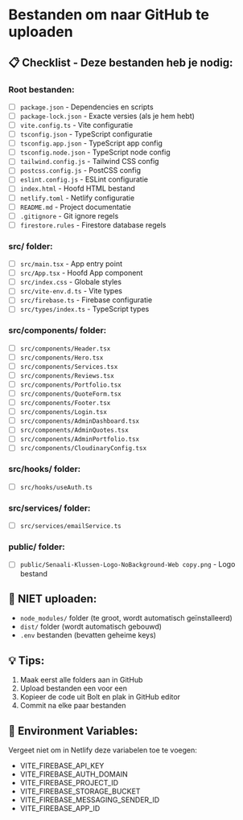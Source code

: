 # Bestanden om naar GitHub te uploaden

## 📋 Checklist - Deze bestanden heb je nodig:

### Root bestanden:
- [ ] `package.json` - Dependencies en scripts
- [ ] `package-lock.json` - Exacte versies (als je hem hebt)
- [ ] `vite.config.ts` - Vite configuratie
- [ ] `tsconfig.json` - TypeScript configuratie
- [ ] `tsconfig.app.json` - TypeScript app config
- [ ] `tsconfig.node.json` - TypeScript node config
- [ ] `tailwind.config.js` - Tailwind CSS config
- [ ] `postcss.config.js` - PostCSS config
- [ ] `eslint.config.js` - ESLint configuratie
- [ ] `index.html` - Hoofd HTML bestand
- [ ] `netlify.toml` - Netlify configuratie
- [ ] `README.md` - Project documentatie
- [ ] `.gitignore` - Git ignore regels
- [ ] `firestore.rules` - Firestore database regels

### src/ folder:
- [ ] `src/main.tsx` - App entry point
- [ ] `src/App.tsx` - Hoofd App component
- [ ] `src/index.css` - Globale styles
- [ ] `src/vite-env.d.ts` - Vite types
- [ ] `src/firebase.ts` - Firebase configuratie
- [ ] `src/types/index.ts` - TypeScript types

### src/components/ folder:
- [ ] `src/components/Header.tsx`
- [ ] `src/components/Hero.tsx`
- [ ] `src/components/Services.tsx`
- [ ] `src/components/Reviews.tsx`
- [ ] `src/components/Portfolio.tsx`
- [ ] `src/components/QuoteForm.tsx`
- [ ] `src/components/Footer.tsx`
- [ ] `src/components/Login.tsx`
- [ ] `src/components/AdminDashboard.tsx`
- [ ] `src/components/AdminQuotes.tsx`
- [ ] `src/components/AdminPortfolio.tsx`
- [ ] `src/components/CloudinaryConfig.tsx`

### src/hooks/ folder:
- [ ] `src/hooks/useAuth.ts`

### src/services/ folder:
- [ ] `src/services/emailService.ts`

### public/ folder:
- [ ] `public/Senaali-Klussen-Logo-NoBackground-Web copy.png` - Logo bestand

## 🚫 NIET uploaden:
- `node_modules/` folder (te groot, wordt automatisch geïnstalleerd)
- `dist/` folder (wordt automatisch gebouwd)
- `.env` bestanden (bevatten geheime keys)

## 💡 Tips:
1. Maak eerst alle folders aan in GitHub
2. Upload bestanden een voor een
3. Kopieer de code uit Bolt en plak in GitHub editor
4. Commit na elke paar bestanden

## 🔧 Environment Variables:
Vergeet niet om in Netlify deze variabelen toe te voegen:
- VITE_FIREBASE_API_KEY
- VITE_FIREBASE_AUTH_DOMAIN  
- VITE_FIREBASE_PROJECT_ID
- VITE_FIREBASE_STORAGE_BUCKET
- VITE_FIREBASE_MESSAGING_SENDER_ID
- VITE_FIREBASE_APP_ID
